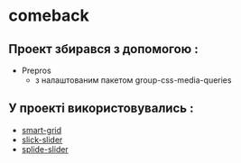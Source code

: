 # comeback

## Проект збирався з допомогою :
- Prepros
  - з налаштованим пакетом group-css-media-queries


## У проекті використовувались :
- [smart-grid](https://github.com/dmitry-lavrik/smart-grid)
- [slick-slider](https://github.com/kenwheeler/slick/)
- [splide-slider](https://github.com/Splidejs/splide/)

